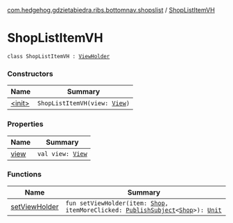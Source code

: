 [com.hedgehog.gdzietabiedra.ribs.bottomnav.shopslist](../index.md) / [ShopListItemVH](./index.md)

# ShopListItemVH

`class ShopListItemVH : `[`ViewHolder`](https://developer.android.com/reference/android/support/v7/widget/RecyclerView/ViewHolder.html)

### Constructors

| Name | Summary |
|---|---|
| [&lt;init&gt;](-init-.md) | `ShopListItemVH(view: `[`View`](https://developer.android.com/reference/android/view/View.html)`)` |

### Properties

| Name | Summary |
|---|---|
| [view](view.md) | `val view: `[`View`](https://developer.android.com/reference/android/view/View.html) |

### Functions

| Name | Summary |
|---|---|
| [setViewHolder](set-view-holder.md) | `fun setViewHolder(item: `[`Shop`](file:/home/adam/repo/GdzieTaBiedra/docs/domain/com.hedgehog.gdzietabiedra.domain/-shop/index.md)`, itemMoreClicked: `[`PublishSubject`](http://reactivex.io/RxJava/javadoc/io/reactivex/subjects/PublishSubject.html)`<`[`Shop`](file:/home/adam/repo/GdzieTaBiedra/docs/domain/com.hedgehog.gdzietabiedra.domain/-shop/index.md)`>): `[`Unit`](https://kotlinlang.org/api/latest/jvm/stdlib/kotlin/-unit/index.html) |
